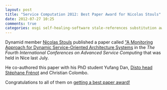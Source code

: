 ```yaml
---
layout: post
title: "Service Computation 2012: Best Paper Award for Nicolas Stouls"
date: 2012-07-27 10:25
comments: true
categories: osgi self-healing-software stale-references substitution award soa
---
```


Dynamid member [Nicolas Stouls](http://perso.citi-lab.fr/nstouls/)
published a paper called
["A Monitoring Approach for Dynamic Service-Oriented Architecture Systems](http://www.iaria.org/conferences2012/awardsSERVICECOMPUTATION12/servicecomputation2012_a2.pdf)
in the *The Fourth International Conferences on Advanced Service Computing* that was held in Nice last July.

He co-authored this paper with his PhD student Yufang Dan, [Disto head Stéphane Frénot](http://perso.citi-lab.fr/sfrenot/)
and Christian Colombo.

Congratulations to all of them on [getting a best paper award!](http://www.iaria.org/conferences2012/AwardsSERVICECOMPUTATION12.html)

